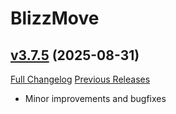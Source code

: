 # BlizzMove

## [v3.7.5](https://github.com/Kiatra/BlizzMove/tree/v3.7.5) (2025-08-31)
[Full Changelog](https://github.com/Kiatra/BlizzMove/compare/v3.7.4...v3.7.5) [Previous Releases](https://github.com/Kiatra/BlizzMove/releases)

- Minor improvements and bugfixes  
